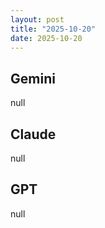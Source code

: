 ```yaml
---
layout: post
title: "2025-10-20"
date: 2025-10-20
---
```


## Gemini

null

## Claude

null

## GPT

null
